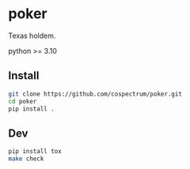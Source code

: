 # poker

Texas holdem.

python >= 3.10


## Install

```sh
git clone https://github.com/cospectrum/poker.git
cd poker
pip install .
```

## Dev

```sh
pip install tox
make check
```
